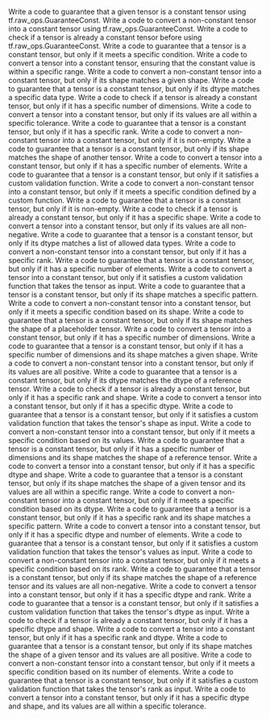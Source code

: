 Write a code to guarantee that a given tensor is a constant tensor using tf.raw_ops.GuaranteeConst.
Write a code to convert a non-constant tensor into a constant tensor using tf.raw_ops.GuaranteeConst.
Write a code to check if a tensor is already a constant tensor before using tf.raw_ops.GuaranteeConst.
Write a code to guarantee that a tensor is a constant tensor, but only if it meets a specific condition.
Write a code to convert a tensor into a constant tensor, ensuring that the constant value is within a specific range.
Write a code to convert a non-constant tensor into a constant tensor, but only if its shape matches a given shape.
Write a code to guarantee that a tensor is a constant tensor, but only if its dtype matches a specific data type.
Write a code to check if a tensor is already a constant tensor, but only if it has a specific number of dimensions.
Write a code to convert a tensor into a constant tensor, but only if its values are all within a specific tolerance.
Write a code to guarantee that a tensor is a constant tensor, but only if it has a specific rank.
Write a code to convert a non-constant tensor into a constant tensor, but only if it is non-empty.
Write a code to guarantee that a tensor is a constant tensor, but only if its shape matches the shape of another tensor.
Write a code to convert a tensor into a constant tensor, but only if it has a specific number of elements.
Write a code to guarantee that a tensor is a constant tensor, but only if it satisfies a custom validation function.
Write a code to convert a non-constant tensor into a constant tensor, but only if it meets a specific condition defined by a custom function.
Write a code to guarantee that a tensor is a constant tensor, but only if it is non-empty.
Write a code to check if a tensor is already a constant tensor, but only if it has a specific shape.
Write a code to convert a tensor into a constant tensor, but only if its values are all non-negative.
Write a code to guarantee that a tensor is a constant tensor, but only if its dtype matches a list of allowed data types.
Write a code to convert a non-constant tensor into a constant tensor, but only if it has a specific rank.
Write a code to guarantee that a tensor is a constant tensor, but only if it has a specific number of elements.
Write a code to convert a tensor into a constant tensor, but only if it satisfies a custom validation function that takes the tensor as input.
Write a code to guarantee that a tensor is a constant tensor, but only if its shape matches a specific pattern.
Write a code to convert a non-constant tensor into a constant tensor, but only if it meets a specific condition based on its shape.
Write a code to guarantee that a tensor is a constant tensor, but only if its shape matches the shape of a placeholder tensor.
Write a code to convert a tensor into a constant tensor, but only if it has a specific number of dimensions.
Write a code to guarantee that a tensor is a constant tensor, but only if it has a specific number of dimensions and its shape matches a given shape.
Write a code to convert a non-constant tensor into a constant tensor, but only if its values are all positive.
Write a code to guarantee that a tensor is a constant tensor, but only if its dtype matches the dtype of a reference tensor.
Write a code to check if a tensor is already a constant tensor, but only if it has a specific rank and shape.
Write a code to convert a tensor into a constant tensor, but only if it has a specific dtype.
Write a code to guarantee that a tensor is a constant tensor, but only if it satisfies a custom validation function that takes the tensor's shape as input.
Write a code to convert a non-constant tensor into a constant tensor, but only if it meets a specific condition based on its values.
Write a code to guarantee that a tensor is a constant tensor, but only if it has a specific number of dimensions and its shape matches the shape of a reference tensor.
Write a code to convert a tensor into a constant tensor, but only if it has a specific dtype and shape.
Write a code to guarantee that a tensor is a constant tensor, but only if its shape matches the shape of a given tensor and its values are all within a specific range.
Write a code to convert a non-constant tensor into a constant tensor, but only if it meets a specific condition based on its dtype.
Write a code to guarantee that a tensor is a constant tensor, but only if it has a specific rank and its shape matches a specific pattern.
Write a code to convert a tensor into a constant tensor, but only if it has a specific dtype and number of elements.
Write a code to guarantee that a tensor is a constant tensor, but only if it satisfies a custom validation function that takes the tensor's values as input.
Write a code to convert a non-constant tensor into a constant tensor, but only if it meets a specific condition based on its rank.
Write a code to guarantee that a tensor is a constant tensor, but only if its shape matches the shape of a reference tensor and its values are all non-negative.
Write a code to convert a tensor into a constant tensor, but only if it has a specific dtype and rank.
Write a code to guarantee that a tensor is a constant tensor, but only if it satisfies a custom validation function that takes the tensor's dtype as input.
Write a code to check if a tensor is already a constant tensor, but only if it has a specific dtype and shape.
Write a code to convert a tensor into a constant tensor, but only if it has a specific rank and dtype.
Write a code to guarantee that a tensor is a constant tensor, but only if its shape matches the shape of a given tensor and its values are all positive.
Write a code to convert a non-constant tensor into a constant tensor, but only if it meets a specific condition based on its number of elements.
Write a code to guarantee that a tensor is a constant tensor, but only if it satisfies a custom validation function that takes the tensor's rank as input.
Write a code to convert a tensor into a constant tensor, but only if it has a specific dtype and shape, and its values are all within a specific tolerance.